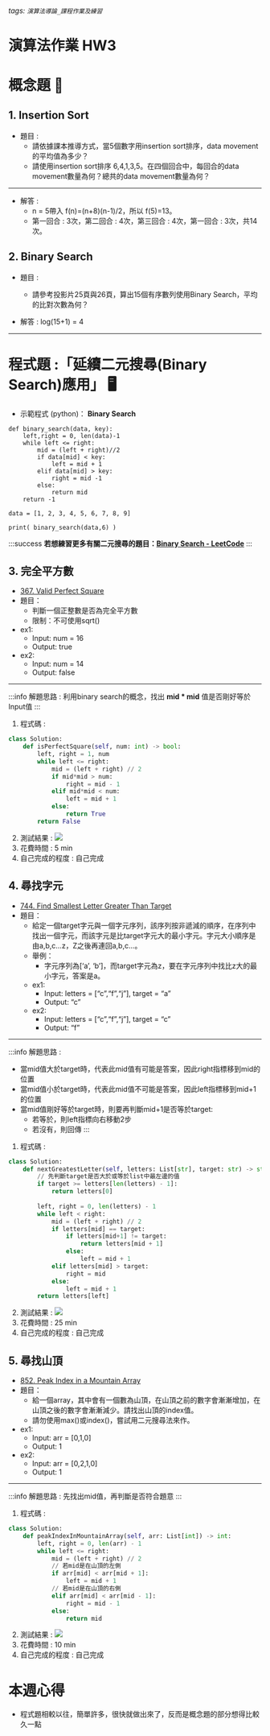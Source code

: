 ###### tags: `演算法導論_課程作業及練習` 
# 演算法作業 HW3 
# 概念題 :book: 
## 1. Insertion Sort
- 題目 :
    - 請依據課本推導方式，當5個數字用insertion sort排序，data movement的平均值為多少？
    - 請使用insertion sort排序 6,4,1,3,5。在四個回合中，每回合的data movement數量為何？總共的data movement數量為何？

---

- 解答 : 
    - n = 5帶入 f(n)=(n+8)(n-1)/2，所以 f(5)=13。
    - 第一回合 : 3次，第二回合 : 4次，第三回合 : 4次，第一回合 : 3次，共14次。

## 2. Binary Search
- 題目 :
    - 請參考投影片25頁與26頁，算出15個有序數列使用Binary Search，平均的比對次數為何？
    
- 解答 : log(15+1) = 4



---

# 程式題 :「延續二元搜尋(Binary Search)應用」 :desktop_computer:
* 示範程式 (python)： **Binary Search**
```python=
def binary_search(data, key):
    left,right = 0, len(data)-1
    while left <= right:        
        mid = (left + right)//2
        if data[mid] < key:
            left = mid + 1
        elif data[mid] > key:
            right = mid -1
        else:
            return mid
    return -1

data = [1, 2, 3, 4, 5, 6, 7, 8, 9]

print( binary_search(data,6) ) 
```

:::success
**若想練習更多有關二元搜尋的題目：[Binary Search - LeetCode](https://leetcode.com/tag/binary-search/)**
:::

## 3. 完全平方數
* [367. Valid Perfect Square](https://leetcode.com/problems/valid-perfect-square/)
* 題目：
    - 判斷一個正整數是否為完全平方數
    - 限制：不可使用sqrt()
* ex1:
    - Input: num = 16
    - Output: true
* ex2:
    - Input: num = 14
    - Output: false

---

:::info
解題思路 : 
利用binary search的概念，找出 **mid * mid** 值是否剛好等於Input值
:::
1. 程式碼 : 
``` python
class Solution:
    def isPerfectSquare(self, num: int) -> bool:
        left, right = 1, num
        while left <= right:
            mid = (left + right) // 2
            if mid*mid > num:
                right = mid - 1
            elif mid*mid < num:
                left = mid + 1
            else:
                return True
        return False
```
2. 測試結果 :
![](https://i.imgur.com/IEAkalM.png)
3. 花費時間 : 5 min
4. 自己完成的程度 : 自己完成

## 4. 尋找字元
- [744. Find Smallest Letter Greater Than Target](https://leetcode.com/problems/find-smallest-letter-greater-than-target/)
- 題目：
    - 給定一個target字元與一個字元序列，該序列按非遞減的順序，在序列中找出一個字元，而該字元是比target字元大的最小字元。字元大小順序是由a,b,c…z，Z之後再連回a,b,c…。
    - 舉例：
        - 字元序列為[‘a’, ‘b’]，而target字元為z，要在字元序列中找比z大的最小字元，答案是a。
    - ex1:
        - Input: letters = [“c”,“f”,“j”], target = “a”
        - Output: “c”
    - ex2:
        - Input: letters = [“c”,“f”,“j”], target = “c”
        - Output: “f”

---

:::info
解題思路 : 
- 當mid值大於target時，代表此mid值有可能是答案，因此right指標移到mid的位置
- 當mid值小於target時，代表此mid值不可能是答案，因此left指標移到mid+1的位置
- 當mid值剛好等於target時，則要再判斷mid+1是否等於target:
    - 若等於，則left指標向右移動2步
    - 若沒有，則回傳
:::

1. 程式碼 : 
```python
class Solution:
    def nextGreatestLetter(self, letters: List[str], target: str) -> str:
        // 先判斷target是否大於或等於list中最左邊的值
        if target >= letters[len(letters) - 1]:
            return letters[0]
        
        left, right = 0, len(letters) - 1
        while left < right:
            mid = (left + right) // 2
            if letters[mid] == target:
                if letters[mid+1] != target:
                    return letters[mid + 1]
                else:
                    left = mid + 1
            elif letters[mid] > target:
                right = mid
            else:
                left = mid + 1
        return letters[left]
```
2. 測試結果 : 
![](https://i.imgur.com/Fy3OcAG.png)
3. 花費時間 : 25 min
4. 自己完成的程度 : 自己完成

## 5. 尋找山頂
- [852. Peak Index in a Mountain Array](https://leetcode.com/problems/peak-index-in-a-mountain-array/)
- 題目：
    - 給一個array，其中會有一個數為山頂，在山頂之前的數字會漸漸增加，在山頂之後的數字會漸漸減少。請找出山頂的index值。
    - 請勿使用max()或index()，嘗試用二元搜尋法來作。
- ex1:
    - Input: arr = [0,1,0]
    - Output: 1
- ex2:
    - Input: arr = [0,2,1,0]
    - Output: 1

---

:::info
解題思路 : 先找出mid值，再判斷是否符合題意
:::
1. 程式碼 : 
```python
class Solution:
    def peakIndexInMountainArray(self, arr: List[int]) -> int:
        left, right = 0, len(arr) - 1
        while left <= right:
            mid = (left + right) // 2
            // 若mid是在山頂的左側
            if arr[mid] < arr[mid + 1]:
                left = mid + 1
            // 若mid是在山頂的右側
            elif arr[mid] < arr[mid - 1]:
                right = mid - 1
            else:
                return mid
```
2. 測試結果 : 
![](https://i.imgur.com/jVguAkh.png)
3. 花費時間 : 10 min
4. 自己完成的程度 : 自己完成


# 本週心得
* 程式題相較以往，簡單許多，很快就做出來了，反而是概念題的部分想得比較久一點
